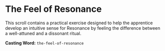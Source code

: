 # The Feel of Resonance

This scroll contains a practical exercise designed to help the apprentice develop an intuitive sense for Resonance by feeling the difference between a well-attuned and a dissonant ritual.

**Casting Word:** `the-feel-of-resonance`
